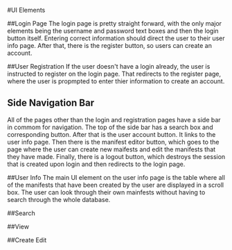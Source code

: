 #UI Elements

##Login Page
  The login page is pretty straight forward, with the only major elements being the username and password text boxes and then the login button itself. Entering correct information should direct the user to their user info page. After that, there is the register button, so users can create an account.
  
##User Registration
  If the user doesn't have a login already, the user is instructed to register on the login page. That redirects to the register page, where the user is propmpted to enter thier information to create an account.
  
## Side Navigation Bar
  All of the pages other than the login and registration pages have a side bar in commom for navigation. The top of the side bar has a search box and corresponding button. After that is the user account button. It links to the user info page. Then there is the manifest editor button, which goes to the page where the user can create new maifests and edit the manifests that they have made. Finally, there is a logout button, which destroys the session that is created upon login and then redirects to the login page.

##User Info
  The main UI element on the user info page is the table where all of the manifests that have been created by the user are displayed in a scroll box. The user can look through their own mainfests without having to search through the whole database. 

##Search

##View

##Create Edit

